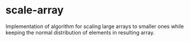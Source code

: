 # scale-array
Implementation of algorithm for scaling large arrays to smaller ones while keeping the normal distribution of elements in resulting array.